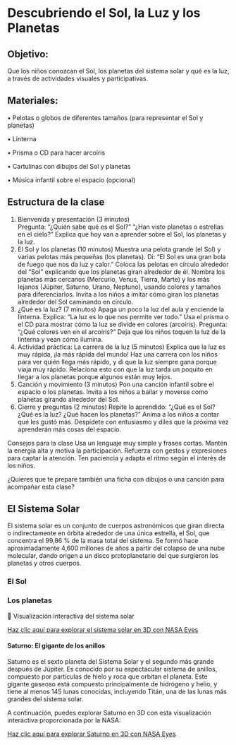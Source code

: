 # Descubriendo el Sol, la Luz y los Planetas

## Objetivo:

Que los niños conozcan el Sol, los planetas del sistema solar y qué es la luz, a través de actividades visuales y participativas.
 
## Materiales:

•	Pelotas o globos de diferentes tamaños (para representar el Sol y planetas)

•	Linterna

•	Prisma o CD para hacer arcoíris

•	Cartulinas con dibujos del Sol y planetas

•	Música infantil sobre el espacio (opcional)
 
## Estructura de la clase

1. Bienvenida y presentación (3 minutos)  
  Pregunta: “¿Quién sabe qué es el Sol?” “¿Han visto planetas o estrellas en el cielo?”
  Explica que hoy van a aprender sobre el Sol, los planetas y la luz.
2. El Sol y los planetas (10 minutos)
  Muestra una pelota grande (el Sol) y varias pelotas más pequeñas (los planetas).
  Di: “El Sol es una gran bola de fuego que nos da luz y calor.”
  Coloca las pelotas en círculo alrededor del “Sol” explicando que los planetas giran alrededor de él.
  Nombra los planetas más cercanos (Mercurio, Venus, Tierra, Marte) y los más lejanos (Júpiter, Saturno, Urano, Neptuno), usando colores y tamaños para diferenciarlos.
  Invita a los niños a imitar cómo giran los planetas alrededor del Sol caminando en círculo.
3. ¿Qué es la luz? (7 minutos)
  Apaga un poco la luz del aula y enciende la linterna.
  Explica: “La luz es lo que nos permite ver todo.”
  Usa el prisma o el CD para mostrar cómo la luz se divide en colores (arcoíris).
  Pregunta: “¿Qué colores ven en el arcoíris?”
  Deja que los niños toquen la luz de la linterna y vean cómo ilumina.
4. Actividad práctica: La carrera de la luz (5 minutos)
  Explica que la luz es muy rápida, ¡la más rápida del mundo!
  Haz una carrera con los niños para ver quién llega más rápido, y di que la luz siempre gana porque viaja muy rápido.
  Relaciona esto con que la luz tarda un poquito en llegar a los planetas porque algunos están muy lejos.
5. Canción y movimiento (3 minutos)
  Pon una canción infantil sobre el espacio o los planetas.
  Invita a los niños a bailar y moverse como planetas girando alrededor del Sol.
6. Cierre y preguntas (2 minutos)
  Repite lo aprendido: “¿Qué es el Sol? ¿Qué es la luz? ¿Qué hacen los planetas?”
  Anima a los niños a contar qué les gustó más.
  Despídete con entusiasmo y diles que la próxima vez aprenderán más cosas del espacio.
 
Consejos para la clase
  Usa un lenguaje muy simple y frases cortas.
  Mantén la energía alta y motiva la participación.
  Refuerza con gestos y expresiones para captar la atención.
  Ten paciencia y adapta el ritmo según el interés de los niños.
 
¿Quieres que te prepare también una ficha con dibujos o una canción para acompañar esta clase?

## El Sistema Solar

El sistema solar es un conjunto de cuerpos astronómicos que giran directa o indirectamente en órbita alrededor de una única estrella, el Sol, que concentra el 99,86 % de la masa total del sistema. Se formó hace aproximadamente 4,600 millones de años a partir del colapso de una nube molecular, dando origen a un disco protoplanetario del que surgieron los planetas y otros cuerpos.

### El Sol

### Los planetas

🌌 Visualización interactiva del sistema solar

[Haz clic aquí para explorar el sistema solar en 3D con NASA Eyes](https://eyes.nasa.gov/apps/solar-system/#/home)

#### Saturno: El gigante de los anillos

 Saturno es el sexto planeta del Sistema Solar y el segundo más grande después de Júpiter. Es conocido por su espectacular sistema de anillos, compuesto por partículas de hielo y roca que orbitan el planeta. Este gigante gaseoso está compuesto principalmente de hidrógeno y helio, y tiene al menos 145 lunas conocidas, incluyendo Titán, una de las lunas más grandes del sistema solar.

A continuación, puedes explorar Saturno en 3D con esta visualización interactiva proporcionada por la NASA: 

[Haz clic aquí para explorar Saturno en 3D con NASA Eyes](https://eyes.nasa.gov/apps/solar-system/#/saturn)
